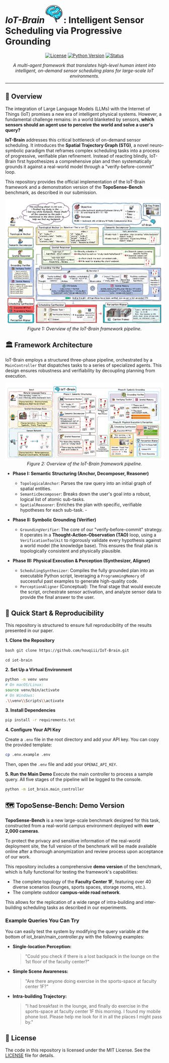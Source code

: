 #  *IoT-Brain*<img src="./figure/logo.png" alt="IoT-Brain Logo" width="60"/>: Intelligent Sensor Scheduling via Progressive Grounding

<p align="center">   <a href="#"><img src="https://img.shields.io/badge/License-MIT-blue.svg" alt="License"></a>   <a href="#"><img src="https://img.shields.io/badge/Python-3.10+-yellow.svg" alt="Python Version"></a>   <a href="#"><img src="https://img.shields.io/badge/Status-Under_Review-lightgrey.svg" alt="Status"></a> </p>

<p align="center">   
    <em>A multi-agent framework that translates high-level human intent into intelligent, on-demand sensor scheduling plans for large-scale IoT environments.</em> 
</p>

---

## 🌟 Overview 

The integration of Large Language Models (LLMs) with the Internet of Things (IoT) promises a new era of intelligent physical systems. However, a fundamental challenge remains: in a world blanketed by sensors, **which sensors should an agent use to perceive the world and solve a user's query?** 

**IoT-Brain** addresses this critical bottleneck of on-demand sensor scheduling. It introduces the **Spatial Trajectory Graph (STG)**, a novel neuro-symbolic paradigm that reframes complex scheduling tasks into a process of progressive, verifiable plan refinement. Instead of reacting blindly, IoT-Brain first hypothesizes a comprehensive plan and then systematically grounds it against a real-world model through a "verify-before-commit" loop. 

This repository provides the official implementation of the IoT-Brain framework and a demonstration version of the **TopoSense-Bench** benchmark, as described in our submission. 

<p align="center">  <img src="./figure/workflow.png" alt="IoT-Brain Workflow Example"/>  
    <br>
    <em>Figure 1: Overview of the IoT-Brain framework pipeline.</em>
</p>



## 🏛️ Framework Architecture

IoT-Brain employs a structured three-phase pipeline, orchestrated by a `MainController` that dispatches tasks to a series of specialized agents. This design ensures robustness and verifiability by decoupling planning from execution. 

<p align="center">  <img src="./figure/framework.png" alt="IoT-Brain Framework Overview"/>  
<br>
<em>Figure 2: Overview of the IoT-Brain framework pipeline.</em>
</p>

- **Phase I: Semantic Structuring (Anchor, Decomposer, Reasoner)**    
  - `TopologicalAnchor`: Parses the raw query into an initial graph of spatial entities.   
  - `SemanticDecomposer`: Breaks down the user's goal into a robust, logical list of atomic sub-tasks.    
  - `SpatialReasoner`: Enriches the plan with specific, verifiable hypotheses for each sub-task. -   

- **Phase II: Symbolic Grounding (Verifier)**    
  -  `GroundingVerifier`: The core of our "verify-before-commit" strategy. It operates in a **Thought-Action-Observation (TAO)** loop, using a `VerificationToolkit` to rigorously validate every hypothesis against a world model (the knowledge base). This ensures the final plan is topologically consistent and physically plausible. 

- **Phase III: Physical Execution & Perception (Synthesizer, Aligner)**   
  -  `SchedulingSynthesizer`: Compiles the fully grounded plan into an executable Python script, leveraging a `ProgrammingMemory` of successful past examples to generate high-quality code. 
  -  `PerceptionAligner` (Conceptual): The final stage that would execute the script, orchestrate sensor activation, and analyze sensor data to provide the final answer to the user. 

## 🚀 Quick Start & Reproducibility 

This repository is structured to ensure full reproducibility of the results presented in our paper. 

**1. Clone the Repository** 

```bash git clone https://github.com/houqiii/IoT-Brain.git ```

```cd iot-brain```

**2. Set Up a Virtual Environment**

```bash
python -m venv venv
# On macOS/Linux:
source venv/bin/activate
# On Windows:
.\\venv\\Scripts\\activate
```

**3. Install Dependencies**

```bash
pip install -r requirements.txt
```

**4. Configure Your API Key**

Create a `.env` file in the root directory and add your API key. You can copy the provided template:

```bash
cp .env.example .env
```

Then, open the `.env` file and add your `OPENAI_API_KEY`.

**5. Run the Main Demo**
Execute the main controller to process a sample query. All five stages of the pipeline will be logged to the console.

```bash
python -m iot_brain.main_controller
```



## 🗺️ TopoSense-Bench: Demo Version

**TopoSense-Bench** is a new large-scale benchmark designed for this task, constructed from a real-world campus environment deployed with **over 2,000 cameras**.

To protect the privacy and sensitive information of the real-world deployment site, the full version of the benchmark will be made available online after a thorough anonymization and review process upon acceptance of our work.

This repository includes a comprehensive **demo version** of the benchmark, which is fully functional for testing the framework's capabilities:

- The complete topology of the **Faculty Center 1F**, featuring over 40 diverse scenarios (lounges, sports spaces, storage rooms, etc.).
- The complete outdoor **campus-wide road network**.

This allows for the replication of a wide range of intra-building and inter-building scheduling tasks as described in our experiments.

### Example Queries You Can Try

You can easily test the system by modifying the query variable at the bottom of iot_brain/main_controller.py with the following examples:

- **Single-location Perception:**

  > "Could you check if there is a lost backpack in the lounge on the 1st floor of the faculty center?"

- **Simple Scene Awareness:**

  > "Are there anyone doing exercise in the sports-space at faculty center 1F?"

- **Intra-building Trajectory:**

  > "I had breakfast in the lounge, and finally do exercise in the sports-space at faculty center 1F this morning. I found my mobile phone lost. Please help me look for it in all the places I might pass by."

## 📜 License

The code in this repository is licensed under the MIT License. See the [LICENSE](https://github.com/houqiii/IoT-Brain/blob/main/LICENSE) file for details.




